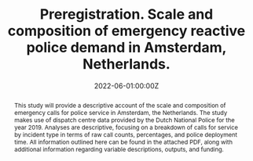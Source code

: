 ---
abstract: This study will provide a descriptive account of the scale and composition of emergency calls for police service in Amsterdam, the Netherlands. The study makes use of dispatch centre data provided by the Dutch National Police for the year 2019. Analyses are descriptive, focusing on a breakdown of calls for service by incident type in terms of raw call counts, percentages, and police deployment time. All information outlined here can be found in the attached PDF, along with additional information regarding variable descriptions, outputs, and funding.
authors:
- Samuel Langton
- Tim Verlaan
- Stijn Ruiter
date: "2022-06-01:00:00Z"
featured: false
image:
  caption: 'Image credit: [**Unsplash**](https://unsplash.com/photos/MupyXf276pk)'
  focal_point: ""
  preview_only: true
projects:
- internal-project
publication: "Open Science Framework"
publication_short: ""
publication_types:
- "0"
publishDate: "2022-06-01T00:00:00Z"
summary: This study will provide a descriptive account of the scale and composition of emergency calls for police service in Amsterdam, the Netherlands
tags:
- policing
- demand
- calls for service
- preregistration
title: Preregistration. Scale and composition of emergency reactive police demand in Amsterdam, Netherlands.
url_pdf: https://osf.io/vhsq5
url_code: https://osf.io/r354u
---